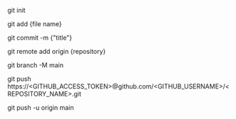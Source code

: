 git init 

git add {file name}

git commit -m {"title"}

git remote add origin {repository}

git branch -M main

git push https://<GITHUB_ACCESS_TOKEN>@github.com/<GITHUB_USERNAME>/<REPOSITORY_NAME>.git

git push -u origin main
